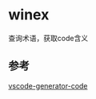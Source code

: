 # winex

查询术语，获取code含义

## 参考

[vscode-generator-code](https://github.com/Microsoft/vscode-generator-code)
